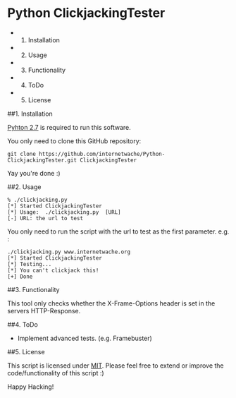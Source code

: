 Python ClickjackingTester
=======================
- 1) Installation
- 2) Usage
- 3) Functionality
- 4) ToDo
- 5) License

##1. Installation

[Pyhton 2.7](http://www.python.org/download/releases/2.7/) is required to run this software.

You only need to clone this GitHub repository:

```
git clone https://github.com/internetwache/Python-ClickjackingTester.git ClickjackingTester
```

Yay you're done :)

##2. Usage

```
% ./clickjacking.py 
[*] Started ClickjackingTester
[*] Usage:  ./clickjacking.py  [URL]
[-] URL: the url to test
```

You only need to run the script with the url to test as the first parameter. e.g. :

```
./clickjacking.py www.internetwache.org
[*] Started ClickjackingTester
[*] Testing...
[*] You can't clickjack this!
[+] Done
```

##3. Functionality

This tool only checks whether the X-Frame-Options header is set in the servers HTTP-Response.

##4. ToDo

- Implement advanced tests. (e.g. Framebuster)

##5. License

This script is licensed under [MIT](http://choosealicense.com/licenses/mit/). 
Please feel free to extend or improve the code/functionality of this script :)

Happy Hacking!
